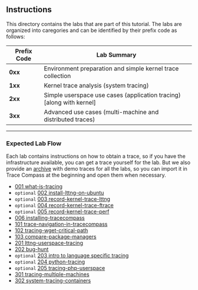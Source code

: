 ## Instructions

This directory contains the labs that are part of this tutorial. The labs are organized into caregories and can be identified by their prefix code as follows:

| Prefix Code | Lab Summary |
| --- | --- |
| **0xx** | Environment preparation and simple kernel trace collection |
| **1xx** | Kernel trace analysis (system tracing) |
| **2xx** | Simple userspace use cases (application tracing) [along with kernel] |
| **3xx** | Advanced use cases (multi-machine and distributed traces) |

---

### Expected Lab Flow

Each lab contains instructions on how to obtain a trace, so if you have the infrastructure available, you can get a trace yourself for the lab. But we also provide an [archive](TraceCompassTutorialTraces.tgz) with demo traces for all the labs, so you can import it in Trace Compass at the beginning and open them when necessary.


* [001 what-is-tracing](001-what-is-tracing)
* `optional` [002 install-lttng-on-ubuntu](002-install-lttng-on-ubuntu)
* `optional` [003 record-kernel-trace-lttng](003-record-kernel-trace-lttng)
* `optional` [004 record-kernel-trace-ftrace](004-record-kernel-trace-ftrace)
* `optional` [005 record-kernel-trace-perf](005-record-kernel-trace-perf)
* [006 installing-tracecompass](006-installing-tracecompass)
* [101 trace-navigation-in-tracecompass](101-trace-navigation-in-tracecompass)
* [102 tracing-wget-critical-path](102-tracing-wget-critical-path)
* [103 compare-package-managers](103-compare-package-managers)
* [201 lttng-userspace-tracing](201-lttng-userspace-tracing)
* [202 bug-hunt](202-bug-hunt)
* `optional` [203 intro to language specific tracing](203-intro-to-language-specific-tracing)
* `optional` [204 python-tracing](204-python-tracing)
* `optional` [205 tracing-php-userspace](205-tracing-php-userspace)
* [301 tracing-multiple-machines](301-tracing-multiple-machines)
* [302 system-tracing-containers](302-system-tracing-containers)
